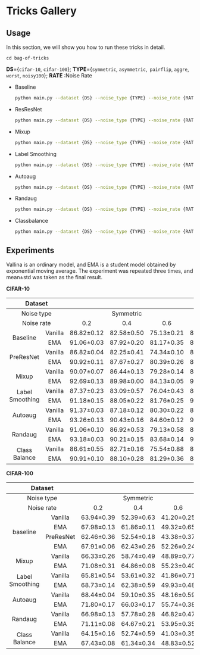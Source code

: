 # Tricks Gallery

## Usage

In this section, we will show you how to run these tricks in detail.

```
cd bag-of-tricks
```

**DS**={`cifar-10`, `cifar-100`}; **TYPE**={`symmetric`, `asymmetric`,` pairflip`, `aggre`, `worst`, `noisy100`}; **RATE** :Noise Rate 

- Baseline

  ```bash
  python main.py --dataset {DS} --noise_type {TYPE} --noise_rate {RATE}
  ```

- ResResNet

  ```bash
  python main.py --dataset {DS} --noise_type {TYPE} --noise_rate {RATE} --net 'PreResNet18'
  ```

- Mixup

  ```bash
  python main.py --dataset {DS} --noise_type {TYPE} --noise_rate {RATE} --alpha 1
  ```

- Label Smoothing

  ```bash
  python main.py --dataset {DS} --noise_type {TYPE} --noise_rate {RATE} --label-smoothing 0.1
  ```

- Autoaug

  ```bash
  python main.py --dataset {DS} --noise_type {TYPE} --noise_rate {RATE} --aug_type 'autoaug'
  ```

- Randaug

  ```bash
  python main.py --dataset {DS} --noise_type {TYPE} --noise_rate {RATE} --aug_type 'randaug'
  ```

- Classbalance

  ```bash
  python main.py --dataset {DS} --noise_type {TYPE} --noise_rate {RATE} --class_balance 1
  ```




## Experiments

Vallina is an ordinary model, and EMA is a student model obtained by exponential moving average. The experiment was repeated three times, and mean±std was taken as the final result. 

**CIFAR-10**

<table class="tg">
<thead>
  <tr>
    <th  align="center" class="tg-baqh" colspan="2">Dataset</th>
    <th  align="center" class="tg-baqh" colspan="8">CIFAR-10</th>
  </tr>
</thead>
<tbody>
  <tr>
    <td  align="center" class="tg-baqh" colspan="2">Noise type</td>
    <td  align="center" class="tg-baqh" colspan="3">Symmetric</td>
    <td  align="center" class="tg-baqh">Asym.</td>
    <td  align="center" class="tg-baqh" colspan="2">Instance</td>
    <td  align="center" class="tg-baqh" colspan="2">Real</td>
  </tr>
  <tr>
    <td  align="center" class="tg-baqh" colspan="2">Noise rate</td>
    <td  align="center" class="tg-baqh">0.2</td>
    <td  align="center" class="tg-baqh">0.4</td>
    <td  align="center" class="tg-baqh">0.6</td>
    <td  align="center" class="tg-baqh">0.4</td>
    <td  align="center" class="tg-baqh">0.2</td>
    <td  align="center" class="tg-baqh">0.4</td>
    <td  align="center" class="tg-baqh">aggre</td>
    <td  align="center" class="tg-baqh">worst</td>
  </tr>
  <!-- baseline -->
  <tr>
    <td style="text-align:center;vertical-align:middle" rowspan="2">Baseline</td>
    <td  align="center" class="tg-baqh">Vanilla</td>
    <td  align="center" class="tg-baqh">86.82±0.12</td>
    <td  align="center" class="tg-baqh">82.58±0.50</td>
    <td  align="center" class="tg-baqh">75.13±0.21</td>
    <!-- asymmetric noise -->
    <td  align="center" class="tg-baqh">85.49±0.75</td>
    <!-- instance noise -->
    <td  align="center" class="tg-baqh">86.14±0.21</td>
    <td  align="center" class="tg-baqh">76.25±0.64</td>
    <!-- real noise -->
    <td  align="center" class="tg-baqh">90.40±0.13</td>
    <td  align="center" class="tg-baqh">79.53±0.26</td>
  </tr>
  <tr>
    <td  align="center" class="tg-baqh">EMA</td>
    <td  align="center" class="tg-baqh">91.06±0.03</td>
    <td  align="center" class="tg-baqh">87.92±0.20</td>
    <td  align="center" class="tg-baqh">81.17±0.35</td>
    <!-- asymmetric noise -->
    <td  align="center" class="tg-baqh">88.85±0.08</td>
    <!-- instance noise -->
    <td  align="center" class="tg-baqh">90.80±0.11</td>
    <td  align="center" class="tg-baqh">82.55±0.07</td>
    <!-- real noise -->
    <td  align="center" class="tg-baqh">91.46±0.03</td>
    <td  align="center" class="tg-baqh">83.64±0.10</td>
  </tr>
  <!-- PreResNet -->
  <tr>
    <td style="text-align:center;vertical-align:middle" rowspan="2">PreResNet</td>
    <td  align="center" class="tg-baqh">Vanilla</td>
    <td  align="center" class="tg-baqh">86.82±0.04</td>
    <td  align="center" class="tg-baqh">82.25±0.41</td>
    <td  align="center" class="tg-baqh">74.34±0.10</td>
    <!-- asymmetric noise -->
    <td  align="center" class="tg-baqh">84.98±1.16</td>
    <!-- instance noise -->
    <td  align="center" class="tg-baqh">86.67±0.48</td>
    <td  align="center" class="tg-baqh">77.28±0.83</td>
    <!-- real noise -->
    <td  align="center" class="tg-baqh">89.95±0.13</td>
    <td  align="center" class="tg-baqh">78.76±0.74</td>
  </tr>
  <tr>
    <td  align="center" class="tg-baqh">EMA</td>
    <td  align="center" class="tg-baqh">90.92±0.11</td>
    <td  align="center" class="tg-baqh">87.67±0.27</td>
    <td  align="center" class="tg-baqh">80.39±0.26</td>
    <!-- asymmetric noise -->
    <td  align="center" class="tg-baqh">89.42±0.33</td>
    <!-- instance noise -->
    <td  align="center" class="tg-baqh">90.72±0.10</td>
    <td  align="center" class="tg-baqh">80.94±0.43</td>
    <!-- real noise -->
    <td  align="center" class="tg-baqh">91.33±0.09</td>
    <td  align="center" class="tg-baqh">83.60±0.17</td>
  </tr>
  <!-- mixup -->
  <tr>
    <td style="text-align:center;vertical-align:middle" rowspan="2">Mixup</td>
    <td  align="center" class="tg-baqh">Vanilla</td>
    <td  align="center" class="tg-baqh">90.07±0.07</td>
    <td  align="center" class="tg-baqh">86.44±0.13</td>
    <td  align="center" class="tg-baqh">79.28±0.14</td>
    <!-- asymmetric noise -->
    <td  align="center" class="tg-baqh">88.22±0.40</td>
    <!-- instance noise -->
    <td  align="center" class="tg-baqh">90.30±0.10</td>
    <td  align="center" class="tg-baqh">78.82±0.42</td>
    <!-- real noise -->
    <td  align="center" class="tg-baqh">92.08±0.13</td>
    <td  align="center" class="tg-baqh">82.50±0.25</td>
  </tr>
  <tr>
    <td  align="center" class="tg-baqh">EMA</td>
    <td  align="center" class="tg-baqh">92.69±0.13</td>
    <td  align="center" class="tg-baqh">89.98±0.00</td>
    <td  align="center" class="tg-baqh">84.13±0.05</td>
    <!-- asymmetric noise -->
    <td  align="center" class="tg-baqh">90.68±0.05</td>
    <!-- instance noise -->
    <td  align="center" class="tg-baqh">92.97±0.10</td>
    <td  align="center" class="tg-baqh">83.28±0.28</td>
    <!-- real noise -->
    <td  align="center" class="tg-baqh">93.29±0.09</td>
    <td  align="center" class="tg-baqh">85.54±0.10</td>
  </tr>
   <!-- labelsmoothing -->
  <tr>
    <td style="text-align:center;vertical-align:middle" rowspan="2">Label Smoothing</td>
    <td  align="center" class="tg-baqh">Vanilla</td>
    <td  align="center" class="tg-baqh">87.37±0.23</td>
    <td  align="center" class="tg-baqh">83.09±0.57</td>
    <td  align="center" class="tg-baqh">76.04±0.43</td>
    <!-- asymmetric noise -->
    <td  align="center" class="tg-baqh">86.15±0.29</td>
    <!-- instance noise -->
    <td  align="center" class="tg-baqh">86.70±0.29</td>
    <td  align="center" class="tg-baqh">76.94±0.82</td>
    <!-- real noise -->
    <td  align="center" class="tg-baqh">90.67±0.05</td>
    <td  align="center" class="tg-baqh">79.52±0.29</td>
  </tr>
  <tr>
    <td  align="center" class="tg-baqh">EMA</td>
    <td  align="center" class="tg-baqh">91.18±0.15</td>
    <td  align="center" class="tg-baqh">88.05±0.22</td>
    <td  align="center" class="tg-baqh">81.76±0.25</td>
    <!-- asymmetric noise -->
    <td  align="center" class="tg-baqh">90.11±0.20</td>
    <!-- instance noise -->
    <td  align="center" class="tg-baqh">91.13±0.07</td>
    <td  align="center" class="tg-baqh">83.29±0.25</td>
    <!-- real noise -->
    <td  align="center" class="tg-baqh">91.85±0.09</td>
    <td  align="center" class="tg-baqh">83.55±0.21</td>
  </tr>
  <!-- Autoaug -->
  <tr>
    <td style="text-align:center;vertical-align:middle" rowspan="2">Autoaug</td>
    <td  align="center" class="tg-baqh">Vanilla</td>
    <td  align="center" class="tg-baqh">91.37±0.03</td>
    <td  align="center" class="tg-baqh">87.18±0.12</td>
    <td  align="center" class="tg-baqh">80.30±0.22</td>
    <!-- asymmetric noise -->
    <td  align="center" class="tg-baqh">88.54±0.44</td>
    <!-- instance noise -->
    <td  align="center" class="tg-baqh">90.47±0.43</td>
    <td  align="center" class="tg-baqh">76.47±0.73</td>
    <!-- real noise -->
    <td  align="center" class="tg-baqh">93.66±0.08</td>
    <td  align="center" class="tg-baqh">83.79±0.59</td>
  </tr>
  <tr>
    <td  align="center" class="tg-baqh">EMA</td>
    <td  align="center" class="tg-baqh">93.26±0.13</td>
    <td  align="center" class="tg-baqh">90.43±0.16</td>
    <td  align="center" class="tg-baqh">84.60±0.12</td>
    <!-- asymmetric noise -->
    <td  align="center" class="tg-baqh">90.70±0.06</td>
    <!-- instance noise -->
    <td  align="center" class="tg-baqh">92.57±0.09</td>
    <td  align="center" class="tg-baqh">78.75±0.30</td>
    <!-- real noise -->
    <td  align="center" class="tg-baqh">94.08±0.04</td>
    <td  align="center" class="tg-baqh">86.41±0.06</td>
  </tr>
  <!-- Randaug -->
  <tr>
    <td style="text-align:center;vertical-align:middle" rowspan="2">Randaug</td>
    <td  align="center" class="tg-baqh">Vanilla</td>
    <td  align="center" class="tg-baqh">91.06±0.10</td>
    <td  align="center" class="tg-baqh">86.92±0.53</td>
    <td  align="center" class="tg-baqh">79.13±0.58</td>
    <!-- asymmetric noise -->
    <td  align="center" class="tg-baqh">88.38±0.23</td>
    <!-- instance noise -->
    <td  align="center" class="tg-baqh">89.42±0.24</td>
    <td  align="center" class="tg-baqh">74.89±2.00</td>
    <!-- real noise -->
    <td  align="center" class="tg-baqh">93.44±0.01</td>
    <td  align="center" class="tg-baqh">83.50±0.36</td>
  </tr>
  <tr>
    <td  align="center" class="tg-baqh">EMA</td>
    <td  align="center" class="tg-baqh">93.18±0.03</td>
    <td  align="center" class="tg-baqh">90.21±0.15</td>
    <td  align="center" class="tg-baqh">83.68±0.14</td>
    <!-- asymmetric noise -->
    <td  align="center" class="tg-baqh">90.41±0.18</td>
    <!-- instance noise -->
    <td  align="center" class="tg-baqh">92.09±0.12</td>
    <td  align="center" class="tg-baqh">76.10±0.19</td>
    <!-- real noise -->
    <td  align="center" class="tg-baqh">93.96±0.05</td>
    <td  align="center" class="tg-baqh">85.97±0.10</td>
  </tr>
  <!-- Class-balance -->
  <tr>
    <td style="text-align:center;vertical-align:middle" rowspan="2">Class Balance</td>
    <td  align="center" class="tg-baqh">Vanilla</td>
    <td  align="center" class="tg-baqh">86.61±0.55</td>
    <td  align="center" class="tg-baqh">82.71±0.16</td>
    <td  align="center" class="tg-baqh">75.54±0.88</td>
    <!-- asymmetric noise -->
    <td  align="center" class="tg-baqh">86.90±0.18</td>
    <!-- instance noise -->
    <td  align="center" class="tg-baqh">87.20±0.38</td>
    <td  align="center" class="tg-baqh">81.53±0.31</td>
    <!-- real noise -->
    <td  align="center" class="tg-baqh">90.64±0.10</td>
    <td  align="center" class="tg-baqh">79.59±0.34</td>
  </tr>
  <tr>
    <td  align="center" class="tg-baqh">EMA</td>
    <td  align="center" class="tg-baqh">90.91±0.10</td>
    <td  align="center" class="tg-baqh">88.10±0.28</td>
    <td  align="center" class="tg-baqh">81.29±0.36</td>
    <!-- asymmetric noise -->
    <td  align="center" class="tg-baqh">89.74±0.12</td>
    <!-- instance noise -->
    <td  align="center" class="tg-baqh">91.44±0.12</td>
    <td  align="center" class="tg-baqh">86.15±0.14</td>
    <!-- real noise -->
    <td  align="center" class="tg-baqh">91.50±0.04</td>
    <td  align="center" class="tg-baqh">83.80±0.24</td>
  </tr>
</tbody>
</table>



**CIFAR-100**




<table class="tg">
<thead>
  <tr>
    <th  align="center" class="tg-baqh" colspan="2">Dataset</th>
    <th  align="center" class="tg-baqh" colspan="7">CIFAR-100</th>
  </tr>
</thead>
<tbody>
  <tr>
    <td  align="center" class="tg-baqh" colspan="2">Noise type</td>
    <td  align="center" class="tg-baqh" colspan="3">Symmetric</td>
    <td  align="center" class="tg-baqh">Asym.</td>
    <td  align="center" class="tg-baqh" colspan="2">Instance</td>
    <td  align="center" class="tg-baqh">Real</td>
  </tr>
  <tr>
    <td  align="center" class="tg-baqh" colspan="2">Noise rate</td>
    <td  align="center" class="tg-baqh">0.2</td>
    <td  align="center" class="tg-baqh">0.4</td>
    <td  align="center" class="tg-baqh">0.6</td>
    <td  align="center" class="tg-baqh">0.4</td>
    <td  align="center" class="tg-baqh">0.2</td>
    <td  align="center" class="tg-baqh">0.4</td>
    <td  align="center" class="tg-baqh">noisy100</td>
    <!-- <td  align="center" class="tg-baqh">worst</td> -->
  </tr>
  <!-- baseline -->
  <tr>
    <td style="text-align:center;vertical-align:middle" rowspan="4">baseline</td>
    <td  align="center" class="tg-baqh">Vanilla</td>
    <td  align="center" class="tg-baqh">63.94±0.39</td>
    <td  align="center" class="tg-baqh">52.39±0.63</td>
    <td  align="center" class="tg-baqh">41.20±0.25</td>
    <!-- asymmetric noise -->
    <td  align="center" class="tg-baqh">45.60±0.17</td>
    <!-- instance noise -->
    <td  align="center" class="tg-baqh">62.54±0.50</td>
    <td  align="center" class="tg-baqh">44.48±0.15</td>
    <!-- real noise -->
    <td  align="center" class="tg-baqh">54.55±0.13</td>
  </tr>
  <tr>
    <td  align="center" class="tg-baqh">EMA</td>
    <td  align="center" class="tg-baqh">67.98±0.13</td>
    <td  align="center" class="tg-baqh">61.86±0.11</td>
    <td  align="center" class="tg-baqh">49.32±0.65</td>
    <!-- asymmetric noise -->
    <td  align="center" class="tg-baqh">52.99±0.51</td>
    <!-- instance noise -->
    <td  align="center" class="tg-baqh">66.14±0.16</td>
    <td  align="center" class="tg-baqh">53.51±0.16</td>
    <!-- real noise -->
    <td  align="center" class="tg-baqh">60.43±0.07</td>
  </tr>
  <!-- PreResNet -->
  <tr>
    <td  align="center" class="tg-baqh">PreResNet</td>
    <td  align="center" class="tg-baqh">62.46±0.36</td>
    <td  align="center" class="tg-baqh">52.54±0.18</td>
    <td  align="center" class="tg-baqh">43.38±0.37</td>
    <!-- asymmetric noise -->
    <td  align="center" class="tg-baqh">45.98±0.20</td>
    <!-- instance noise -->
    <td  align="center" class="tg-baqh">62.46±0.30</td>
    <td  align="center" class="tg-baqh">44.84±0.11</td>
    <!-- real noise -->
    <td  align="center" class="tg-baqh">53.38±0.52</td>
  </tr>
  <tr>
    <td  align="center" class="tg-baqh">EMA</td>
    <td  align="center" class="tg-baqh">67.91±0.06</td>
    <td  align="center" class="tg-baqh">62.43±0.26</td>
    <td  align="center" class="tg-baqh">52.26±0.24</td>
    <!-- asymmetric noise -->
    <td  align="center" class="tg-baqh">55.12±0.16</td>
    <!-- instance noise -->
    <td  align="center" class="tg-baqh">66.11±0.09</td>
    <td  align="center" class="tg-baqh">53.15±0.18</td>
    <!-- real noise -->
    <td  align="center" class="tg-baqh">60.24±0.15</td>
  </tr>
  <!-- mixup -->
  <tr>
    <td style="text-align:center;vertical-align:middle" rowspan="2">Mixup</td>
    <td  align="center" class="tg-baqh">Vanilla</td>
    <td  align="center" class="tg-baqh">66.33±0.26</td>
    <td  align="center" class="tg-baqh">58.74±0.49</td>
    <td  align="center" class="tg-baqh">48.89±0.77</td>
    <!-- asymmetric noise -->
    <td  align="center" class="tg-baqh">52.32±0.36</td>
    <!-- instance noise -->
    <td  align="center" class="tg-baqh">62.28±0.55</td>
    <td  align="center" class="tg-baqh">44.41±0.67</td>
    <!-- real noise -->
    <td  align="center" class="tg-baqh">58.34±0.29</td>
  </tr>
  <tr>
    <td  align="center" class="tg-baqh">EMA</td>
    <td  align="center" class="tg-baqh">71.08±0.31</td>
    <td  align="center" class="tg-baqh">64.86±0.08</td>
    <td  align="center" class="tg-baqh">55.23±0.40</td>
    <!-- asymmetric noise -->
    <td  align="center" class="tg-baqh">58.59±0.15</td>
    <!-- instance noise -->
    <td  align="center" class="tg-baqh">67.75±0.07</td>
    <td  align="center" class="tg-baqh">51.10±0.13</td>
    <!-- real noise -->
    <td  align="center" class="tg-baqh">63.17±0.22</td>
  </tr>
   <!-- labelsmoothing -->
  <tr>
    <td style="text-align:center;vertical-align:middle" rowspan="2">Label Smoothing</td>
    <td  align="center" class="tg-baqh">Vanilla</td>
    <td  align="center" class="tg-baqh">65.81±0.54</td>
    <td  align="center" class="tg-baqh">53.61±0.32</td>
    <td  align="center" class="tg-baqh">41.86±0.71</td>
    <!-- asymmetric noise -->
    <td  align="center" class="tg-baqh">47.91±0.09</td>
    <!-- instance noise -->
    <td  align="center" class="tg-baqh">62.82±0.36</td>
    <td  align="center" class="tg-baqh">41.62±0.44</td>
    <!-- real noise -->
    <td  align="center" class="tg-baqh">55.71±0.44</td>
  </tr>
  <tr>
    <td  align="center" class="tg-baqh">EMA</td>
    <td  align="center" class="tg-baqh">68.73±0.14</td>
    <td  align="center" class="tg-baqh">62.38±0.59</td>
    <td  align="center" class="tg-baqh">49.93±0.48</td>
    <!-- asymmetric noise -->
    <td  align="center" class="tg-baqh">57.31±0.27</td>
    <!-- instance noise -->
    <td  align="center" class="tg-baqh">66.90±0.12</td>
    <td  align="center" class="tg-baqh">52.68±0.35</td>
    <!-- real noise -->
    <td  align="center" class="tg-baqh">61.13±0.27</td>
  </tr>
  <!-- Autoaug -->
  <tr>
    <td style="text-align:center;vertical-align:middle" rowspan="2">Autoaug</td>
    <td  align="center" class="tg-baqh">Vanilla</td>
    <td  align="center" class="tg-baqh">68.44±0.04</td>
    <td  align="center" class="tg-baqh">59.10±0.35</td>
    <td  align="center" class="tg-baqh">48.16±0.59</td>
    <!-- asymmetric noise -->
    <td  align="center" class="tg-baqh">53.53±0.45</td>
    <!-- instance noise -->
    <td  align="center" class="tg-baqh">66.63±0.09</td>
    <td  align="center" class="tg-baqh">46.48±0.48</td>
    <!-- real noise -->
    <td  align="center" class="tg-baqh">58.30±0.25</td>
  </tr>
  <tr>
    <td  align="center" class="tg-baqh">EMA</td>
    <td  align="center" class="tg-baqh">71.80±0.17</td>
    <td  align="center" class="tg-baqh">66.03±0.17</td>
    <td  align="center" class="tg-baqh">55.74±0.38</td>
    <!-- asymmetric noise -->
    <td  align="center" class="tg-baqh">60.30±0.29</td>
    <!-- instance noise -->
    <td  align="center" class="tg-baqh">68.03±0.04</td>
    <td  align="center" class="tg-baqh">48.78±0.13</td>
    <!-- real noise -->
    <td  align="center" class="tg-baqh">63.49±0.09</td>
  </tr>
  <!-- Randaug -->
  <tr>
    <td style="text-align:center;vertical-align:middle" rowspan="2">Randaug</td>
    <td  align="center" class="tg-baqh">Vanilla</td>
    <td  align="center" class="tg-baqh">66.98±0.13</td>
    <td  align="center" class="tg-baqh">57.78±0.28</td>
    <td  align="center" class="tg-baqh">46.82±0.47</td>
    <!-- asymmetric noise -->
    <td  align="center" class="tg-baqh">52.39±0.05</td>
    <!-- instance noise -->
    <td  align="center" class="tg-baqh">65.17±0.13</td>
    <td  align="center" class="tg-baqh">44.62±0.37</td>
    <!-- real noise -->
    <td  align="center" class="tg-baqh">57.11±0.07</td>
  </tr>
  <tr>
    <td  align="center" class="tg-baqh">EMA</td>
    <td  align="center" class="tg-baqh">71.11±0.08</td>
    <td  align="center" class="tg-baqh">64.67±0.21</td>
    <td  align="center" class="tg-baqh">53.95±0.35</td>
    <!-- asymmetric noise -->
    <td  align="center" class="tg-baqh">59.45±0.29</td>
    <!-- instance noise -->
    <td  align="center" class="tg-baqh">66.88±0.08</td>
    <td  align="center" class="tg-baqh">47.47±0.45</td>
    <!-- real noise -->
    <td  align="center" class="tg-baqh">62.98±0.23</td>
  </tr>
  <!-- Class-balance -->
  <tr>
    <td style="text-align:center;vertical-align:middle" rowspan="2">Class Balance</td>
    <td  align="center" class="tg-baqh">Vanilla</td>
    <td  align="center" class="tg-baqh">64.15±0.16</td>
    <td  align="center" class="tg-baqh">52.74±0.59</td>
    <td  align="center" class="tg-baqh">41.03±0.35</td>
    <!-- asymmetric noise -->
    <td  align="center" class="tg-baqh">47.87±0.33</td>
    <!-- instance noise -->
    <td  align="center" class="tg-baqh">65.12±0.20</td>
    <td  align="center" class="tg-baqh">53.42±0.13</td>
    <!-- real noise -->
    <td  align="center" class="tg-baqh">55.28±0.15</td>
  </tr>
  <tr>
    <td  align="center" class="tg-baqh">EMA</td>
    <td  align="center" class="tg-baqh">67.43±0.08</td>
    <td  align="center" class="tg-baqh">61.34±0.34</td>
    <td  align="center" class="tg-baqh">48.83±0.52</td>
    <!-- asymmetric noise -->
    <td  align="center" class="tg-baqh">54.69±0.30</td>
    <!-- instance noise -->
    <td  align="center" class="tg-baqh">67.46±0.20</td>
    <td  align="center" class="tg-baqh">59.84±0.46</td>
    <!-- real noise -->
    <td  align="center" class="tg-baqh">60.50±0.21</td>
  </tr>
</tbody>
</table>
